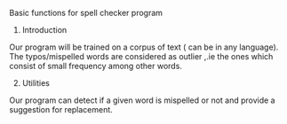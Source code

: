 Basic functions for spell checker program

1. Introduction

  Our program will be trained on a corpus of text ( can be in any language). The typos/mispelled words are considered as outlier
,.ie  the ones which consist of small frequency among other words. 

2. Utilities

  Our program can detect if a given word is mispelled or not and provide a suggestion for replacement.
